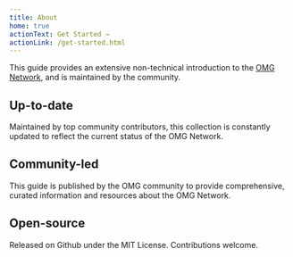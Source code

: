 ```yaml
---
title: About
home: true
actionText: Get Started →
actionLink: /get-started.html
---
```


This guide provides an extensive non-technical introduction to the [OMG Network](https://omisego.network/), and is maintained by the community.

<div class="features">
  <div class="feature">
    <h2>Up-to-date</h2>
    <p>Maintained by top community contributors, this collection is constantly updated to reflect the current status of the OMG Network.</p>
  </div>
  <div class="feature">
    <h2>Community-led</h2>
    <p>This guide is published by the OMG community to provide comprehensive, curated information and resources about the OMG Network.</p>
  </div>
  <div class="feature">
    <h2>Open-source</h2>
    <p>Released on Github under the MIT License. Contributions welcome.</p>
  </div>
</div>
